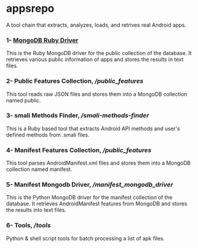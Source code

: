 appsrepo
========

A tool chain that extracts, analyzes, loads, and retrives real Android apps.

### 1- [MongoDB Ruby Driver](manifest_features/)
This is the Ruby MongoDB driver for the public collection of the database. It retrieves various public information of apps and stores the results in text files.

### 2- Public Features Collection, */public_features*
This tool reads raw JSON files and stores them into a MongoDB collection named public.

### 3- smali Methods Finder, */smali-methods-finder*
This is a Ruby based tool that extracts Android API methods and user's defined methods from .smali files.

### 4- Manifest Features Collection, */public_features*
This tool parses AndroidManifest.xml files and stores them into a MongoDB collection named manifest.

### 5- Manifest Mongodb Driver, */manifest_mongodb_driver*
This is the Python MongoDB driver for the manifest collection of the database. It retrieves AndroidManifest features from MongoDB and stores the results into text files.

### 6- Tools, */tools*
Python & shell script tools for batch processing a list of apk files.


